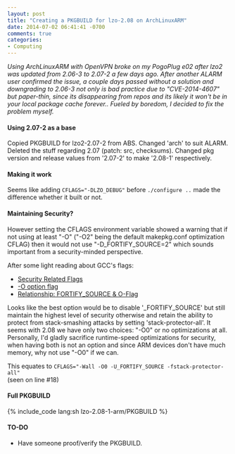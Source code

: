 ```yaml
---
layout: post
title: "Creating a PKGBUILD for lzo-2.08 on ArchLinuxARM"
date: 2014-07-02 06:41:41 -0700
comments: true
categories:
- Computing
---
```


*Using ArchLinuxARM with OpenVPN broke on my PogoPlug e02 after lzo2 was updated from 2.06-3 to 2.07-2 a few days ago. After another ALARM user confirmed the issue, a couple days passed without a solution and downgrading to 2.06-3 not only is bad practice due to "CVE-2014-4607" but paper-thin, since its disappearing from repos and its likely it won't be in your local package cache forever.. Fueled by boredom, I decided to fix the problem myself.*

#### Using 2.07-2 as a base

Copied PKGBUILD for lzo2-2.07-2 from ABS.
Changed 'arch' to suit ALARM.
Deleted the stuff regarding 2.07 (patch: src, checksums).
Changed pkg version and release values from '2.07-2' to make '2.08-1' respectively.

#### Making it work

Seems like adding `CFLAGS="-DLZO_DEBUG"` before `./configure ..` made the difference whether it built or not.

#### Maintaining Security?

However setting the CFLAGS environment variable showed a warning that if not using at least "-O" ("-O2" being the default makepkg.conf optimization CFLAG) then it would not use "-D_FORTIFY_SOURCE=2" which sounds important from a security-minded perspective.

After some light reading about GCC's flags:

* [Security Related Flags](http://www.outflux.net/blog/archives/2014/01/27/fstack-protector-strong/)
* [-O option flag](http://www.rapidtables.com/code/linux/gcc/gcc-o.htm#optimization)
* [Relationship: FORTIFY_SOURCE & O-Flag](http://gentoo.2317880.n4.nabble.com/Should-we-disable-FORTIFY-SOURCE-for-packages-where-it-is-not-default-td138737.html)

Looks like the best option would be to disable '_FORTIFY_SOURCE' but still maintain the highest level of security otherwise and retain the ability to protect from stack-smashing attacks by setting 'stack-protector-all'. It seems with 2.08 we have only two choices: "-O0" or no optimizations at all. Personally, I'd gladly sacrifice runtime-speed optimizations for security, when having both is not an option and since ARM devices don't have much memory, why not use "-O0" if we can.

This equates to `CFLAGS="-Wall -O0 -U_FORTIFY_SOURCE -fstack-protector-all"`  
(seen on line #18)

#### Full PKGBUILD

{% include_code lang:sh lzo-2.08-1-arm/PKGBUILD %}

#### TO-DO
* Have someone proof/verify the PKGBUILD.

